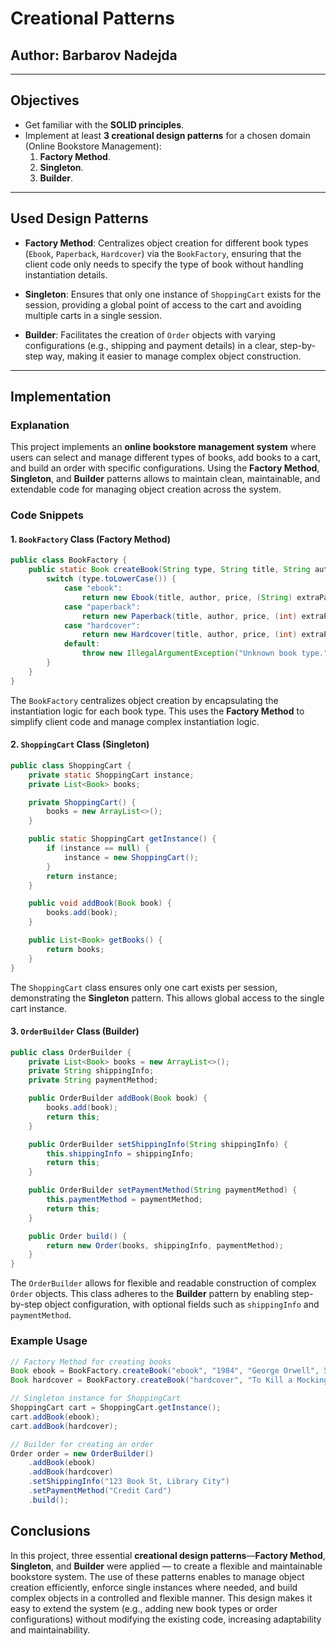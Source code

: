 # Creational Patterns


## Author: Barbarov Nadejda

----

## Objectives

- Get familiar with the **SOLID principles**.
- Implement at least **3 creational design patterns** for a chosen domain (Online Bookstore Management):
    1. **Factory Method**.
    2. **Singleton**.
    3. **Builder**.

---

## Used Design Patterns

* **Factory Method**: Centralizes object creation for different book types (`Ebook`, `Paperback`, `Hardcover`) via the `BookFactory`, ensuring that the client code only needs to specify the type of book without handling instantiation details.

* **Singleton**: Ensures that only one instance of `ShoppingCart` exists for the session, providing a global point of access to the cart and avoiding multiple carts in a single session.

* **Builder**: Facilitates the creation of `Order` objects with varying configurations (e.g., shipping and payment details) in a clear, step-by-step way, making it easier to manage complex object construction.

---

## Implementation

### Explanation

This project implements an **online bookstore management system** where users can select and manage different types of books, add books to a cart, and build an order with specific configurations. Using the **Factory Method**, **Singleton**, and **Builder** patterns allows to maintain clean, maintainable, and extendable code for managing object creation across the system.

### Code Snippets

#### 1. `BookFactory` Class (Factory Method)
```java
public class BookFactory {
    public static Book createBook(String type, String title, String author, double price, Object... extraParams) {
        switch (type.toLowerCase()) {
            case "ebook":
                return new Ebook(title, author, price, (String) extraParams[0]);
            case "paperback":
                return new Paperback(title, author, price, (int) extraParams[0]);
            case "hardcover":
                return new Hardcover(title, author, price, (int) extraParams[0], (String) extraParams[1]);
            default:
                throw new IllegalArgumentException("Unknown book type.");
        }
    }
}
```
The `BookFactory` centralizes object creation by encapsulating the instantiation logic for each book type. This uses the **Factory Method** to simplify client code and manage complex instantiation logic.

#### 2. `ShoppingCart` Class (Singleton)
```java
public class ShoppingCart {
    private static ShoppingCart instance;
    private List<Book> books;

    private ShoppingCart() {
        books = new ArrayList<>();
    }

    public static ShoppingCart getInstance() {
        if (instance == null) {
            instance = new ShoppingCart();
        }
        return instance;
    }

    public void addBook(Book book) {
        books.add(book);
    }

    public List<Book> getBooks() {
        return books;
    }
}
```
The `ShoppingCart` class ensures only one cart exists per session, demonstrating the **Singleton** pattern. This allows global access to the single cart instance.

#### 3. `OrderBuilder` Class (Builder)
```java
public class OrderBuilder {
    private List<Book> books = new ArrayList<>();
    private String shippingInfo;
    private String paymentMethod;

    public OrderBuilder addBook(Book book) {
        books.add(book);
        return this;
    }

    public OrderBuilder setShippingInfo(String shippingInfo) {
        this.shippingInfo = shippingInfo;
        return this;
    }

    public OrderBuilder setPaymentMethod(String paymentMethod) {
        this.paymentMethod = paymentMethod;
        return this;
    }

    public Order build() {
        return new Order(books, shippingInfo, paymentMethod);
    }
}
```
The `OrderBuilder` allows for flexible and readable construction of complex `Order` objects. This class adheres to the **Builder** pattern by enabling step-by-step object configuration, with optional fields such as `shippingInfo` and `paymentMethod`.

### Example Usage

```java
// Factory Method for creating books
Book ebook = BookFactory.createBook("ebook", "1984", "George Orwell", 5.99, "pdf");
Book hardcover = BookFactory.createBook("hardcover", "To Kill a Mockingbird", "Harper Lee", 15.99, 281, "1kg");

// Singleton instance for ShoppingCart
ShoppingCart cart = ShoppingCart.getInstance();
cart.addBook(ebook);
cart.addBook(hardcover);

// Builder for creating an order
Order order = new OrderBuilder()
    .addBook(ebook)
    .addBook(hardcover)
    .setShippingInfo("123 Book St, Library City")
    .setPaymentMethod("Credit Card")
    .build();
```

## Conclusions

In this project, three essential **creational design patterns**—**Factory Method**, **Singleton**, and **Builder** were applied — to create a flexible and maintainable bookstore system. The use of these patterns enables to manage object creation efficiently, enforce single instances where needed, and build complex objects in a controlled and flexible manner. This design makes it easy to extend the system (e.g., adding new book types or order configurations) without modifying the existing code, increasing adaptability and maintainability.
